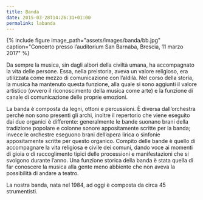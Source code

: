 ```yaml
---
title: Banda
date: 2015-03-28T14:26:31+01:00
permalink: labanda
---
```


{% include figure image_path="assets/images/banda/bb.jpg" caption="Concerto presso l&#8217;auditorium San Barnaba,
Brescia, 11 marzo 2017" %}

Da sempre la musica, sin dagli albori della civiltà umana, ha accompagnato la vita delle persone. Essa, nella
preistoria, aveva un valore religioso, era utilizzata come mezzo di comunicazione con l’aldilà. Nel corso della storia,
la musica ha mantenuto questa funzione, alla quale si sono aggiunti il valore artistico (ovvero il riconoscimento della
musica come arte) e la funzione di canale di comunicazione delle proprie emozioni.&nbsp;

La banda è composta da legni, ottoni e percussioni. È diversa dall’orchestra perché non sono presenti gli archi, inoltre
il repertorio che viene eseguito dai due organici è differente: generalmente le bande suonano brani della tradizione
popolare e colonne sonore appositamente scritte per la banda; invece le orchestre eseguono brani dell’opera lirica o
sinfonie appositamente scritte per questo organico. Compito delle bande è quello di accompagnare la vita religiosa e
civile dei comuni, dando voce ai momenti di gioia o di raccoglimento tipici delle processioni e manifestazioni che si
svolgono durante l’anno. Una funzione storica della banda è stata quella di far conoscere la musica alla gente meno
abbiente che non aveva la possibilità di andare a teatro.&nbsp;

La nostra banda, nata nel 1984, ad oggi è composta da circa 45 strumentisti.
